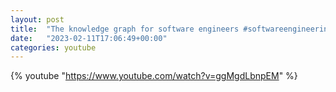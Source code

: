 ```yaml
---
layout: post
title:  "The knowledge graph for software engineers #softwareengineering #programming"
date:   "2023-02-11T17:06:49+00:00"
categories: youtube
---
```

{% youtube  "https://www.youtube.com/watch?v=ggMgdLbnpEM" %}
<br />

